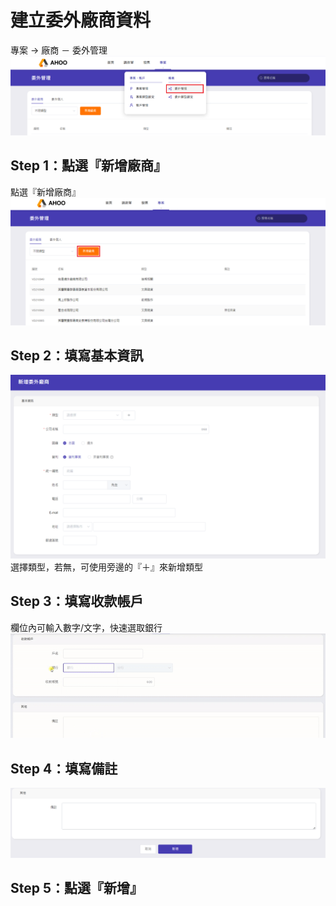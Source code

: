 # 建立委外廠商資料

專案 → 廠商 － 委外管理  
![新增](./vd.png)

## Step 1：點選『新增廠商』

點選『新增廠商』  
![新增廠商](./add-1.png)

## Step 2：填寫基本資訊

![基本資訊](./add-2.png)
選擇類型，若無，可使用旁邊的『＋』來新增類型

## Step 3：填寫收款帳戶

欄位內可輸入數字/文字，快速選取銀行  
![收款帳戶](./bank.gif)

## Step 4：填寫備註

![其他](./add-4.png)

## Step 5：點選『新增』
